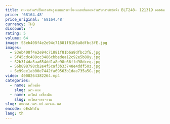 ```yaml
---
title: เหมาะสําหรับปั๊มแรงดันสูงแบบแรงเหวี่ยงหลายขั้นตอนสําหรับการบําบัดน้ํา BLT248- 121319 เอสอัลตร้า
price: '68164.48'
price_original: '68164.48'
currency: THB
discount: ''
rating: 5
volume: 64
image: S3eb408f4e2e94c71881f81b6a8dfbc3fE.jpg
images:
  - S3eb408f4e2e94c71881f81b6a8dfbc3fE.jpg
  - Sf45cdc408cc3486cbbedea12c92e5b88y.jpg
  - S2b314da5aa654dd1a8e98c66ffd98dceq.jpg
  - S6b898798cb2e4f5caf3b33748e4ddf50z.jpg
  - Se99ee1ab00e7442fa69563b1dae735a5G.jpg
video: 4000264382264.mp4
categories:
  - name: เครื่องมือ
    slug: เคร-องม
  - name: อะไหล่ เครื่องมือ
    slug: อะไหล-เคร-องม
slug: เหมาะส-าหร-บป-มแรงด-นส
encode: oEsWnfu
lang: th
---
```

  